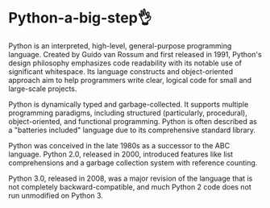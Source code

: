 # Python-a-big-step👌

Python is an interpreted, high-level, general-purpose programming language. Created by Guido van Rossum and first released in 1991, Python's design philosophy emphasizes code readability with its notable use of significant whitespace. Its language constructs and object-oriented approach aim to help programmers write clear, logical code for small and large-scale projects.
 
Python is dynamically typed and garbage-collected. It supports multiple programming paradigms, including structured (particularly, procedural), object-oriented, and functional programming. Python is often described as a "batteries included" language due to its comprehensive standard library.
 
Python was conceived in the late 1980s as a successor to the ABC language. Python 2.0, released in 2000, introduced features like list comprehensions and a garbage collection system with reference counting.
 
Python 3.0, released in 2008, was a major revision of the language that is not completely backward-compatible, and much Python 2 code does not run unmodified on Python 3.
